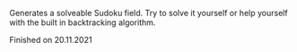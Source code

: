 Generates a solveable Sudoku field. Try to solve it yourself or help yourself with the built in backtracking algorithm.  

Finished on 20.11.2021
